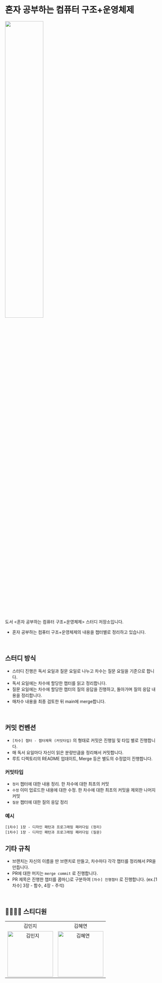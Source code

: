 # 혼자 공부하는 컴퓨터 구조+운영체제

<img width = "50%" src="https://image.yes24.com/goods/111378840/XL"/>

도서 <혼자 공부하는 컴퓨터 구조+운영체제> 스터디 저장소입니다.

- 혼자 공부하는 컴퓨터 구조+운영체제의 내용을 챕터별로 정리하고 있습니다.

<br>

## 스터디 방식

- 스터디 진행은 독서 요일과 질문 요일로 나누고 차수는 질문 요일을 기준으로 합니다.
- 독서 요일에는 차수에 할당한 챕터를 읽고 정리합니다.
- 질문 요일에는 차수에 할당한 챕터의 질의 응답을 진행하고, 돌아가며 질의 응답 내용을 정리합니다.
- 매차수 내용을 최종 검토한 뒤 main에 merge합니다.

<br>

## 커밋 컨벤션

- `[차수] 챕터 - 챕터제목 (커밋타입)` 의 형태로 커밋은 진행일 및 타입 별로 진행합니다.
- 매 독서 요일마다 자신이 읽은 분량만큼을 정리해서 커밋합니다.
- 루트 디렉토리의 README 업데이트, Merge 등은 별도의 수정없이 진행합니다.

### 커밋타입

- `정리` 챕터에 대한 내용 정리. 한 차수에 대한 최초의 커밋
- `수정` 이미 업로드한 내용에 대한 수정. 한 차수에 대한 최초의 커밋을 제외한 나머지 커밋
- `질문` 챕터에 대한 질의 응답 정리


### 예시

```
[1차수] 1장 - 디자인 패턴과 프로그래밍 패러다임 (정리)
[1차수] 1장 - 디자인 패턴과 프로그래밍 패러다임 (질문)
```

## 기타 규칙
- 브랜치는 자신의 이름을 딴 브랜치로 만들고, 차수마다 각각 챕터를 정리해서 PR을 만듭니다.
- PR에 대한 머지는 `merge commit` 로 진행합니다.
- PR 제목은 진행한 챕터를 콤마(,)로 구분하여 `[차수] 진행챕터` 로 진행합니다. (ex.[1차수] 3장 - 함수, 4장 - 주석)

<br/>

## 👨‍👩‍👧‍👦 스티디원

<table>
  <tr align="center">
    <td>김민지</td>
    <td>김혜연</td>
  </tr>
  <tr>
     <td align="center">
        <a href="https://github.com/mouse0429"><img src="https://avatars.githubusercontent.com/u/68915238?v=4" width="150px" alt="김민지"/><br /></a>
     </td>
    <td align="center">
        <a href="https://github.com/clscls2530"><img src="https://avatars.githubusercontent.com/u/65168017?v=4" width="150px" alt="김혜연"/><br /></a>
     </td>
  <tr>
</table>
